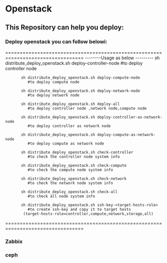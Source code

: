 #  Openstack

## This Repository can help you  deploy: 
  ###                  Deploy  openstack you can follow belowi:

=================================================================================
              --------Usage as below ---------
           sh distribute_deploy_openstack.sh deploy-controller-node 
              #to deploy controller node 
             
           sh distribute_deploy_openstack.sh deploy-compute-node
              #to deploy compute node
             
           sh distribute_deploy_openstack.sh deploy-network-node
              #to deploy network node
                    
           sh distribute_deploy_openstack.sh deploy-all
              #to deploy controller node ,network node,compute node

           sh distribute_deploy_openstack.sh deploy-controller-as-network-node
              #to deploy controller as network node  
           
           sh distribute_deploy_openstack.sh deploy-compute-as-network-node
              #to deploy compute as network node

           sh distribute_deploy_openstack.sh check-controller 
              #to check the controller node system info

           sh distribute_deploy_openstack.sh check-compute
              #to check the compute node system info

           sh distribute_deploy_openstack.sh check-network
              #to check the network node system info
          
           sh distribute_deploy_openstack.sh check-all
              #to check all node system info 

           sh distribute_deploy_openstack.sh ssh-key-<target-hosts-role>
              #to create ssh-key and copy it to target hosts 
            (target-hosts-role=controller,compute,network,storage,all)
=================================================================================



  ###                   Zabbix 
  ###                   ceph 
